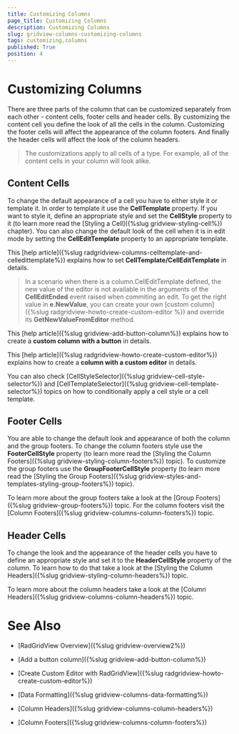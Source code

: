 ```yaml
---
title: Customizing Columns
page_title: Customizing Columns
description: Customizing Columns
slug: gridview-columns-customizing-columns
tags: customizing,columns
published: True
position: 4
---
```


# Customizing Columns


There are three parts of the column that can be customized separately from each other - content cells, footer cells and header cells. By customizing the content cell you define the look of all the cells in the column. Customizing the footer cells will affect the appearance of the column footers. And finally the header cells will affect the look of the column headers.

>The customizations apply to all cells of a type. For example, all of the content cells in your column will look alike.

## Content Cells

To change the default appearance of a cell you have to either style it or template it. In order to template it use the __CellTemplate__ property. If you want to style it, define an appropriate style and set the __CellStyle__ property to it (to learn more read the [Styling a Cell]({%slug gridview-styling-cell%}) chapter). 
You can also change the default look of the cell when it is in edit mode by setting the __CellEditTemplate__ property to an appropriate template.

This [help article]({%slug radgridview-columns-celltemplate-and-celledittemplate%}) explains how to set __CellTemplate/CellEditTemplate__ in details.    

>In a scenario when there is a column.CellEditTemplate defined, the new value of the editor is not available in the arguments of the __CellEditEnded__ event raised when commiting an edit. To get the right value in __e.NewValue__, you can create your own [custom column]({%slug radgridview-howto-create-custom-editor %}) and override its __GetNewValueFromEditor__ method.        

This [help article]({%slug gridview-add-button-column%}) explains how to create a __custom column with a button__ in details.
        

This [help article]({%slug radgridview-howto-create-custom-editor%}) explains how to create a __column with a custom editor__ in details.
        

You can also check [CellStyleSelector]({%slug gridview-cell-style-selector%}) and [CellTemplateSelector]({%slug gridview-cell-template-selector%}) topics on how to conditionally apply a cell style or a cell template.
        

## Footer Cells

You are able to change the default look and appearance of both the column and the group footers. To change the column footers style use the __FooterCellStyle__ property (to learn more read the [Styling the Column Footers]({%slug gridview-styling-column-footers%}) topic). To customize the group footers use the __GroupFooterCellStyle__ property (to learn more read the [Styling the Group Footers]({%slug gridview-styles-and-templates-styling-group-footers%}) topic).

To learn more about the group footers take a look at the [Group Footers]({%slug gridview-group-footers%}) topic. For the column footers visit the [Column Footers]({%slug gridview-columns-column-footers%}) topic.

## Header Cells

To change the look and the appearance of the header cells you have to define an appropriate style and set it to the __HeaderCellStyle__ property of the column. To learn how to do that take a look at the [Styling the Column Headers]({%slug gridview-styling-column-headers%}) topic.

To learn more about the column headers take a look at the [Column Headers]({%slug gridview-columns-column-headers%}) topic.

# See Also

 * [RadGridView Overview]({%slug gridview-overview2%})

 * [Add a button column]({%slug gridview-add-button-column%})

 * [Create Custom Editor with RadGridView]({%slug radgridview-howto-create-custom-editor%})

 * [Data Formatting]({%slug gridview-columns-data-formatting%})

 * [Column Headers]({%slug gridview-columns-column-headers%})

 * [Column Footers]({%slug gridview-columns-column-footers%})
